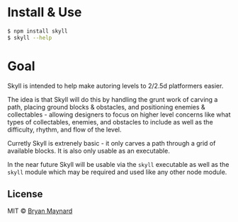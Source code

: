 # Install & Use

```sh
$ npm install skyll
$ skyll --help
```

# Goal

Skyll is intended to help make autoring levels to 2/2.5d platformers easier.

The idea is that Skyll will do this by handling the grunt work of carving a path,
placing ground blocks & obstacles, and positioning enemies & collectables -
allowing designers to focus on higher level concerns like what types of collectables,
enemies, and obstacles to include as well as the difficulty, rhythm, and flow
of the level.

Curretly Skyll is extrenely basic - it only carves a path through a grid of
available blocks. It is also only usable as an executable.

In the near future Skyll will be usable via the `skyll` executable as well as the
`skyll` module which may be required and used like any other node module.

## License

MIT © [Bryan Maynard](https://bsgbryan.com)
